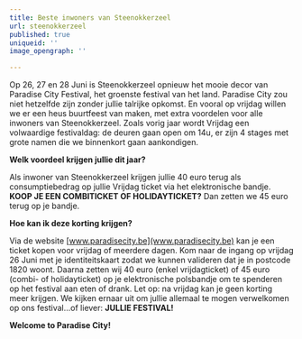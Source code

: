 ```yaml
---
title: Beste inwoners van Steenokkerzeel
url: steenokkerzeel
published: true
uniqueid: ''
image_opengraph: ''

---
```

Op 26, 27 en 28 Juni is Steenokkerzeel opnieuw het mooie decor van Paradise City Festival, het groenste festival van het land. Paradise City zou niet hetzelfde zijn zonder jullie talrijke opkomst. En vooral op vrijdag willen we er een heus buurtfeest van maken, met extra voordelen voor alle inwoners van Steenokkerzeel. Zoals vorig jaar wordt Vrijdag een volwaardige festivaldag: de deuren gaan open om 14u, er zijn 4 stages met grote namen die we binnenkort gaan aankondigen.

**Welk voordeel krijgen jullie dit jaar?**

Als inwoner van Steenokkerzeel krijgen jullie 40 euro terug als consumptiebedrag op jullie Vrijdag ticket via het elektronische bandje. **KOOP JE EEN COMBITICKET OF HOLIDAYTICKET?** Dan zetten we 45 euro terug op je bandje.

**Hoe kan ik deze korting krijgen?**

Via de website [www.paradisecity.be](www.paradisecity.be) kan je een ticket kopen voor vrijdag of meerdere dagen. Kom naar de ingang op vrijdag 26 Juni met je identiteitskaart zodat we kunnen valideren dat je in postcode 1820 woont. Daarna zetten wij 40 euro (enkel vrijdagticket) of 45 euro (combi- of holidayticket) op je elektronische polsbandje om te spenderen op het festival aan eten of drank. Let op: na vrijdag kan je geen korting meer krijgen. We kijken ernaar uit om jullie allemaal te mogen verwelkomen op ons festival...of liever: **JULLIE FESTIVAL!**

**Welcome to Paradise City!**